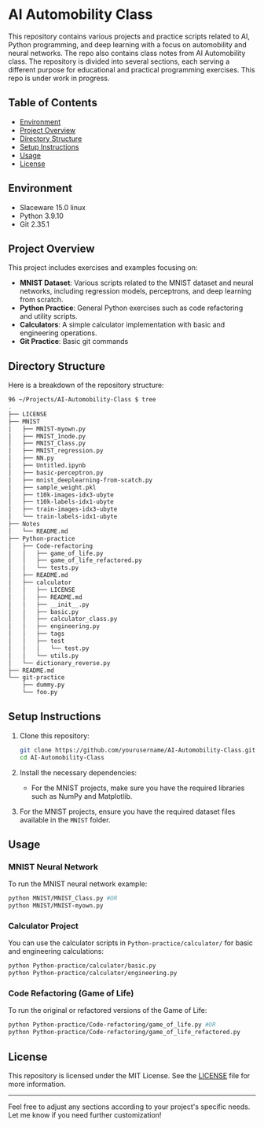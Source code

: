 # AI Automobility Class

This repository contains various projects and practice scripts related to AI, Python programming, and deep learning with a focus on automobility and neural networks. The repo also contains class notes from AI Automobility class. The repository is divided into several sections, each serving a different purpose for educational and practical programming exercises. This repo is under work in progress.

## Table of Contents

- [Environment](https://github.com/NuttyJamie/AI-Automobility-Class#environment)
- [Project Overview](https://github.com/NuttyJamie/AI-Automobility-Class#project-overview)
- [Directory Structure](https://github.com/NuttyJamie/AI-Automobility-Class#directory-structure)
- [Setup Instructions](https://github.com/NuttyJamie/AI-Automobility-Class#setup-instructions)
- [Usage](https://github.com/NuttyJamie/AI-Automobility-Class#usage)
- [License](https://github.com/NuttyJamie/AI-Automobility-Class#license)

## Environment
- Slaceware 15.0 linux
- Python 3.9.10
- Git 2.35.1

## Project Overview

This project includes exercises and examples focusing on:

- **MNIST Dataset**: Various scripts related to the MNIST dataset and neural networks, including regression models, perceptrons, and deep learning from scratch.
- **Python Practice**: General Python exercises such as code refactoring and utility scripts.
- **Calculators**: A simple calculator implementation with basic and engineering operations.
- **Git Practice**: Basic git commands 

## Directory Structure

Here is a breakdown of the repository structure:

```bash
96 ~/Projects/AI-Automobility-Class $ tree
.
├── LICENSE
├── MNIST
│   ├── MNIST-myown.py
│   ├── MNIST_1node.py
│   ├── MNIST_Class.py
│   ├── MNIST_regression.py
│   ├── NN.py
│   ├── Untitled.ipynb
│   ├── basic-perceptron.py
│   ├── mnist_deeplearning-from-scatch.py
│   ├── sample_weight.pkl
│   ├── t10k-images-idx3-ubyte
│   ├── t10k-labels-idx1-ubyte
│   ├── train-images-idx3-ubyte
│   └── train-labels-idx1-ubyte
├── Notes
│   └── README.md
├── Python-practice
│   ├── Code-refactoring
│   │   ├── game_of_life.py
│   │   ├── game_of_life_refactored.py
│   │   └── tests.py
│   ├── README.md
│   ├── calculator
│   │   ├── LICENSE
│   │   ├── README.md
│   │   ├── __init__.py
│   │   ├── basic.py
│   │   ├── calculator_class.py
│   │   ├── engineering.py
│   │   ├── tags
│   │   ├── test
│   │   │   └── test.py
│   │   └── utils.py
│   └── dictionary_reverse.py
├── README.md
└── git-practice
    ├── dummy.py
    └── foo.py
```

## Setup Instructions

1. Clone this repository:

   ```bash
   git clone https://github.com/yourusername/AI-Automobility-Class.git
   cd AI-Automobility-Class
   ```

2. Install the necessary dependencies:

   - For the MNIST projects, make sure you have the required libraries such as NumPy and Matplotlib.

3. For the MNIST projects, ensure you have the required dataset files available in the `MNIST` folder.

## Usage

### MNIST Neural Network

To run the MNIST neural network example:

```bash
python MNIST/MNIST_Class.py #OR
python MNIST/MNIST-myown.py
```

### Calculator Project

You can use the calculator scripts in `Python-practice/calculator/` for basic and engineering calculations:

```bash
python Python-practice/calculator/basic.py
python Python-practice/calculator/engineering.py
```

### Code Refactoring (Game of Life)

To run the original or refactored versions of the Game of Life:

```bash
python Python-practice/Code-refactoring/game_of_life.py #OR
python Python-practice/Code-refactoring/game_of_life_refactored.py
```

## License

This repository is licensed under the MIT License. See the [LICENSE](./LICENSE) file for more information.

---

Feel free to adjust any sections according to your project's specific needs. Let me know if you need further customization!
